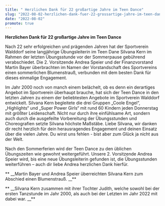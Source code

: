 ```yaml
---
title: " Herzlichen Dank für 22 großartige Jahre im Teen Dance"
slug: "2022-08-02-herzlichen-dank-fuer-22-grossartige-jahre-im-teen-dance"
date: "2022-08-02"
promote: true
---
```

**Herzlichen Dank für 22 großartige Jahre im Teen Dance**


Nach 22 sehr erfolgreichen und prägenden Jahren hat der Sportverein Walddorf seine langjährige Übungsleiterin im Teen Dane Silvana Kern im Rahmen der letzten Übungsstunde vor der Sommerpause gebührend verabschiedet. Die 2. Vorsitzende Andrea Speier und der Finanzvorstand Martin Bayer überbrachten im Namen der Vorstandschaft des Sportvereins einen sommerlichen Blumenstrauß, verbunden mit dem besten Dank für dieses einmalige Engagement.

Im Jahr 2000 noch von manch einem belächelt, ob es denn ein derartiges Angebot im Sportverein überhaupt brauche, hat sich der Teen Dance in den letzten Jahren zu einem der beliebtesten Angebote im Sportverein Walddorf entwickelt. Silvana Kern begleitete die drei Gruppen „Coole Engel“, „Highlights“ und „Super Power Girls“ mit rund 60 Kindern jeden Donnerstag mit größter Leidenschaft. Nicht nur durch ihre einfühlsame Art, sondern auch durch die ausgefeilte Vorbereitung der Übungsstunden und Choreografien setzte Silvana höchste Maßstäbe. Liebe Silvana, wir danken dir recht herzlich für dein herausragendes Engagement und deinen Einsatz über die vielen Jahre. Du wirst uns fehlen - bist aber zum Glück ja nicht aus der Welt.


Nach den Sommerferien wird der Teen Dance zu den üblichen Übungszeiten wie gewohnt weitergeführt. Unsere 2. Vorsitzende Andrea Speier wird, bis eine neue Übungsleiterin gefunden ist, die Übungsstunden weiterführen – auch dir liebe Andrea herzlichen Dank hierfür.



** __Martin Bayer und Andrea Speier überreichten Silvana Kern zum Abschied einen Blumenstrauß. __**



** __Silvana Kern zusammen mit ihrer Tochter Judith, welche sowohl bei der ersten Tanzstunde im Jahr 2000, als auch bei der Letzten im Jahr 2022 mit dabei war. __**
